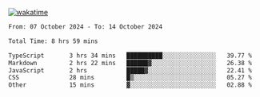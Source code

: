 [![wakatime](https://wakatime.com/badge/user/702d7a0d-6421-40c6-be4d-9b18f6ca91d5.svg)](https://wakatime.com/@702d7a0d-6421-40c6-be4d-9b18f6ca91d5)

<!--START_SECTION:waka-->

```txt
From: 07 October 2024 - To: 14 October 2024

Total Time: 8 hrs 59 mins

TypeScript       3 hrs 34 mins   ██████████░░░░░░░░░░░░░░░   39.77 %
Markdown         2 hrs 22 mins   ██████▓░░░░░░░░░░░░░░░░░░   26.38 %
JavaScript       2 hrs           █████▓░░░░░░░░░░░░░░░░░░░   22.41 %
CSS              28 mins         █▒░░░░░░░░░░░░░░░░░░░░░░░   05.27 %
Other            15 mins         ▓░░░░░░░░░░░░░░░░░░░░░░░░   02.88 %
```

<!--END_SECTION:waka-->